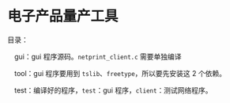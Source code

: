 

# 电子产品量产工具

目录：

　gui：gui 程序源码。`netprint_client.c` 需要单独编译

　tool：gui 程序要用到 `tslib`、`freetype`，所以要先安装这 2 个依赖。

　test：编译好的程序，`test`：gui 程序，`client`：测试网络程序。

